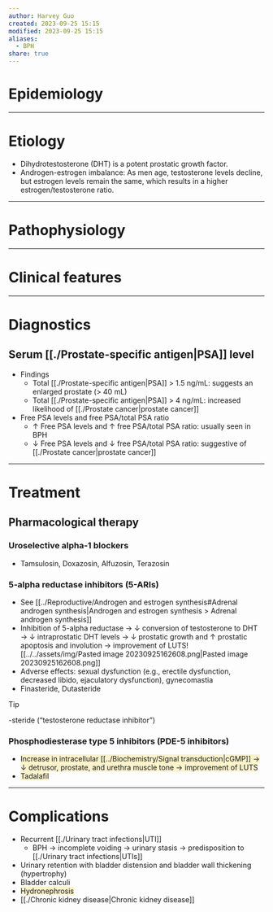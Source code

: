 ```yaml
---
author: Harvey Guo
created: 2023-09-25 15:15
modified: 2023-09-25 15:15
aliases:
  - BPH
share: true
---
```

# Epidemiology


---
# Etiology
- Dihydrotestosterone (DHT) is a potent prostatic growth factor.
- Androgen-estrogen imbalance: As men age, testosterone levels decline, but estrogen levels remain the same, which results in a higher estrogen/testosterone ratio.

---
# Pathophysiology


---
# Clinical features


---
# Diagnostics
## Serum [[./Prostate-specific antigen|PSA]] level
- Findings
	- Total [[./Prostate-specific antigen|PSA]] > 1.5 ng/mL: suggests an enlarged prostate (> 40 mL) 
	- Total [[./Prostate-specific antigen|PSA]] > 4 ng/mL: increased likelihood of [[./Prostate cancer|prostate cancer]]
- Free PSA levels and free PSA/total PSA ratio
	- ↑ Free PSA levels and ↑ free PSA/total PSA ratio: usually seen in BPH
	- ↓ Free PSA levels and ↓ free PSA/total PSA ratio: suggestive of [[./Prostate cancer|prostate cancer]]

---
# Treatment
## Pharmacological therapy
### Uroselective alpha-1 blockers
- Tamsulosin, Doxazosin, Alfuzosin, Terazosin
### 5-alpha reductase inhibitors (5-ARIs)
- See [[../Reproductive/Androgen and estrogen synthesis#Adrenal androgen synthesis|Androgen and estrogen synthesis > Adrenal androgen synthesis]]
- Inhibition of 5-alpha reductase → ↓ conversion of testosterone to DHT → ↓ intraprostatic DHT levels → ↓ prostatic growth and ↑ prostatic apoptosis and involution → improvement of LUTS![[../../assets/img/Pasted image 20230925162608.png|Pasted image 20230925162608.png]]
- Adverse effects: sexual dysfunction (e.g., erectile dysfunction, decreased libido, ejaculatory dysfunction), gynecomastia
- Finasteride, Dutasteride
>[!tip] 
>-steride (“testosterone reductase inhibitor”)
### Phosphodiesterase type 5 inhibitors (PDE-5 inhibitors)
- <span style="background:rgba(240, 200, 0, 0.2)">Increase in intracellular [[../Biochemistry/Signal transduction|cGMP]] → ↓ detrusor, prostate, and urethra muscle tone → improvement of LUTS</span>
- <span style="background:rgba(240, 200, 0, 0.2)">Tadalafil</span>

---
# Complications
- Recurrent [[./Urinary tract infections|UTI]] 
	- BPH → incomplete voiding → urinary stasis → predisposition to [[./Urinary tract infections|UTIs]]
- Urinary retention with bladder distension and bladder wall thickening (hypertrophy)
- Bladder calculi
- <span style="background:rgba(240, 200, 0, 0.2)">Hydronephrosis</span>
- [[./Chronic kidney disease|Chronic kidney disease]]